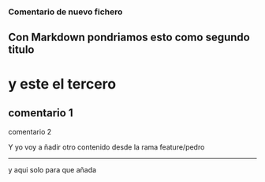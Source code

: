### Comentario de nuevo fichero
##  Con Markdown pondriamos esto como segundo titulo
# y este el tercero

comentario 1
---
comentario 2

Y yo voy a ñadir otro contenido desde la rama feature/pedro



***

y aqui solo para que añada